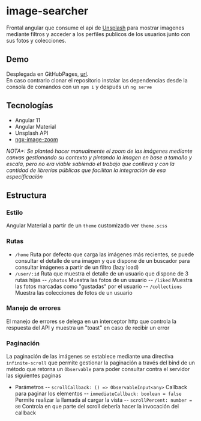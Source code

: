# image-searcher

Frontal angular que consume el api de [Unsplash](https://unsplash.com/) para mostrar imagenes mediante filtros y acceder a los perfiles publicos de los usuarios junto con sus fotos y colecciones.

## Demo
Desplegada en GitHubPages, [url](https://cgfcarlos.github.io/image-searcher/home).  
En caso contrario clonar el repositorio instalar las dependencias desde la consola de comandos con un `npm i` y después un `ng serve`
## Tecnologías
- Angular 11
- Angular Material
- Unsplash API
- [ngx-image-zoom](https://www.npmjs.com/package/ngx-image-zoom)

_NOTA*: Se planteó hacer manualmente el zoom de las imágenes mediante canvas gestionando su contexto y pintando la imagen en base a tamaño y escala, pero no era viable sabiendo el trabajo que conlleva y con la cantidad de librerías públicas que facilitan la integración de esa especificación_

## Estructura
### Estilo
Angular Material a partir de un `theme` customizado ver `theme.scss`

### Rutas
- `/home` Ruta por defecto que carga las imágenes más recientes, se puede consultar el detalle de una imagen y que dispone de un buscador para consultar imágenes a partir de un filtro (lazy load)
- `/user/:id` Ruta que muestra el detalle de un usuario que dispone de 3 rutas hijas 
-- `/photos` Muestra las fotos de un usuario
-- `/liked` Muestra las fotos marcadas como "gustadas" por el usuario
-- `/collections` Muestra las colecciones de fotos de un usuario

### Manejo de errores
El manejo de errores se delega en un interceptor http que controla la respuesta del API y muestra un "toast" en caso de recibir un error

### Paginación
La paginación de las imágenes se establece mediante una directiva `infinite-scroll` que permite gestionar la paginación a través del bind de un método que retorna un `Observable` para poder consultar contra el servidor las siguientes paginas
- Parámetros
-- `scrollCallback: () => ObservableInput<any>` Callback para paginar los elementos
-- `immediateCallback: boolean = false` Permite realizar la llamada al cargar la vista
-- `scrollPercent: number = 80` Controla en que parte del scroll debería hacer la invocación del callback

